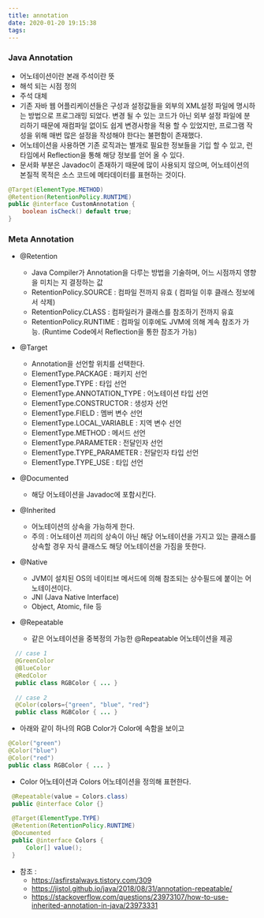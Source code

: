 ```yaml
---
title: annotation
date: 2020-01-20 19:15:38
tags:
---
```


### Java Annotation 

- 어노테이션이란 본래 주석이란 뜻
- 해석 되는 시점 정의
- 주석 대체
- 기존 자바 웹 어플리케이션들은 구성과 설정값들을 외부의 XML설정 파일에 명시하는 방법으로 프로그래밍 되었다. 
  변경 될 수 있는 코드가 아닌 외부 설정 파일에 분리하기 때문에 재컴파일 없이도 쉽게 변경사항을 적용 할 수 있었지만, 프로그램 작성을 위해 매번 많은 설정을 작성해야 한다는 불편함이 존재했다.
- 어노테이션을 사용하면 기존 로직과는 별개로 필요한 정보들을 기입 할 수 있고, 런타임에서 Reflection을 통해 해당 정보를 얻어 올 수 있다.
- 문서화 부분은 Javadoc이 존재하기 때문에 많이 사용되지 않으며, 어노테이션의 본질적 목적은 소스 코드에 메타데이터를 표현하는 것이다.

```java
@Target(ElementType.METHOD)
@Retention(RetentionPolicy.RUNTIME)
public @interface CustomAnnotation {
	boolean isCheck() default true;
}
```

### Meta Annotation
- @Retention
    - Java Compiler가 Annotation을 다루는 방법을 기술하며, 어느 시점까지 영향을 미치는 지 결정하는 값
    - RetentionPolicy.SOURCE : 컴파일 전까지 유효 ( 컴파일 이후 클래스 정보에서 삭제)
    - RetentionPolicy.CLASS : 컴파일러가 클래스를 참조하기 전까지 유효
    - RetentionPolicy.RUNTIME : 컴파일 이후에도 JVM에 의해 계속 참조가 가능. (Runtime Code에서 Reflection을 통한 참조가 가능)
    
- @Target
    - Annotation을 선언할 위치를 선택한다.
    - ElementType.PACKAGE : 패키지 선언
    - ElementType.TYPE : 타입 선언
    - ElementType.ANNOTATION_TYPE : 어노테이션 타입 선언
    - ElementType.CONSTRUCTOR : 생성자 선언
    - ElementType.FIELD : 멤버 변수 선언
    - ElementType.LOCAL_VARIABLE : 지역 변수 선언
    - ElementType.METHOD : 메서드 선언
    - ElementType.PARAMETER : 전달인자 선언
    - ElementType.TYPE_PARAMETER : 전달인자 타입 선언
    - ElementType.TYPE_USE : 타입 선언
    
- @Documented
    - 해당 어노테이션을 Javadoc에 포함시킨다.
 
- @Inherited
    - 어노테이션의 상속을 가능하게 한다.
    - 주의 : 어노테이션 끼리의 상속이 아닌 해당 어노테이션을 가지고 있는 클래스를 상속할 경우 자식 클래스도 해당 어노테이션을 가짐을 뜻한다.
    
- @Native
    - JVM이 설치된 OS의 네이티브 메서드에 의해 참조되는 상수필드에 붙이는 어노테이션이다.
    - JNI (Java Native Interface)
    - Object, Atomic, file 등
    
- @Repeatable
    - 같은 어노테이션을 중복정의 가능한 @Repeatable 어노테이션을 제공
    
```java
  // case 1
  @GreenColor
  @BlueColor
  @RedColor
  public class RGBColor { ... }
  
  // case 2
  @Color(colors={"green", "blue", "red"}
  public class RGBColor { ... }
```

- 아래와 같이 하나의 RGB Color가 Color에 속함을 보이고 
```java
@Color("green")
@Color("blue")
@Color("red")
public class RGBColor { ... }
```
 
- Color 어노테이션과 Colors 어노테이션을 정의해 표현한다.

```java
 @Repeatable(value = Colors.class)
 public @interface Color {}
 
 @Target(ElementType.TYPE)
 @Retention(RetentionPolicy.RUNTIME)
 @Documented
 public @interface Colors {
     Color[] value();  
 }
``` 


- 참조 : 
    - https://asfirstalways.tistory.com/309
    - https://jistol.github.io/java/2018/08/31/annotation-repeatable/
    - https://stackoverflow.com/questions/23973107/how-to-use-inherited-annotation-in-java/23973331